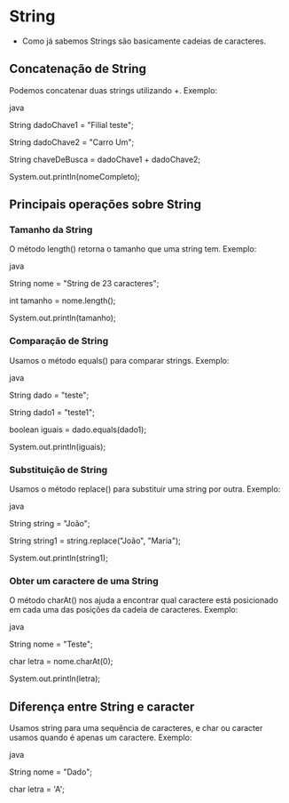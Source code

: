 #  String
- Como já sabemos Strings são basicamente cadeias de caracteres.
## Concatenação de String

Podemos concatenar duas strings utilizando +. Exemplo:

java

String dadoChave1 = "Filial teste";

String dadoChave2 = "Carro Um";

String chaveDeBusca = dadoChave1 + dadoChave2;

System.out.println(nomeCompleto);



## Principais operações sobre String

### Tamanho da String

O método length() retorna o tamanho que uma string tem. Exemplo:

java

String nome = "String de 23 caracteres";

int tamanho = nome.length();

System.out.println(tamanho);



### Comparação de String

Usamos o método equals() para comparar strings. Exemplo:

java

String dado = "teste";

String dado1 = "teste1";

boolean iguais = dado.equals(dado1);

System.out.println(iguais);



### Substituição de String

Usamos o método replace() para substituir uma string por outra. Exemplo:

java

String string = "João";

String string1 = string.replace("João", "Maria");

System.out.println(string1);



### Obter um caractere de uma String

O método charAt() nos ajuda a encontrar qual caractere está posicionado em cada uma das posições da cadeia de caracteres. Exemplo:

java

String nome = "Teste";

char letra = nome.charAt(0);

System.out.println(letra);




## Diferença entre String e caracter

Usamos string para uma sequência de caracteres, e char ou caracter usamos quando é apenas um caractere. Exemplo:

java

String nome = "Dado";

char letra = 'A';
